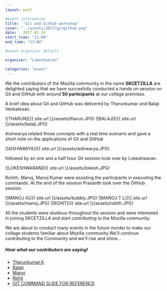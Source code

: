 ```yaml
---
layout: post

#event information
title:  "Git and Github workshop"
cover: "../assets/2017/gitgithub.png"
date:   2017-02-24
start_time: "11:00"
end_time: "13:00"

#event organiser details

organiser: "Lokeshwaran"

categories: "event"
---
```


   <p>We the contributors of the Mozilla community in the name <b>SKCETZILLA</b> are delighted saying that we have succesfully conducted a hands on session on Git and GitHub with around <b>50 participants</b> at our college premises.</p>
   <p>A brief idea about Git and GitHub was delivered by Tharunkumar and Balaji Venkatesan.</p>
   ![THARUN]({{ site.url }}/assets/tharun.JPG)
   ![BALAJI]({{ site.url }}/assets/balaji.JPG)
  <p> Aishwarya related those concepts with a real time scenario and gave a short note on the applications of Git and GitHub</p>
   ![AISHWARYA]({{ site.url }}/assets/aishwarya.JPG)
<p>  followed by an one and a half hour Git session took over by Lokeshwaran.</p>
  ![LOKESHWARAN]({{ site.url }}/assets/lokesh.JPG)
<p>Rohith, Manoj, Manoj Kumar were assisting the participants in executing the commands. At the end of the session Prasanth took over the GitHub session.</p>
 ![MANOJ A]({{ site.url }}/assets/bubbly.JPG)
 ![MANOJ T L]({{ site.url }}/assets/manoj.JPG)
 ![ROHIT]({{ site.url }}/assets/rokith.JPG)
   <p>All the students were studious throughout the session and were interested in joining SKCETZILLA and start contributing to the Mozilla community.</p>
   <p>We are about to conduct many events in the future inorder to make our college students familiar about Mozilla community.We'll continue contributing to the Community and we'll rise and shine...</p>

##### Hear what our contributors are saying!

- [Tharunkumar.K](https://medium.com/@tharun1144/an-initial-towards-open-source-by-skcetzilla-8f85e1d104d6#.hjatk0elv)
- [Balaji](https://medium.com/@balajivenkatesan006/skcetzilla-hands-on-session-on-git-and-github-9ad4260f1d4e#.35cooktac)
- [Manoj](https://medium.com/@Mano777777/after-a-long-time-me-and-my-friends-of-skcetzilla-a-club-for-mozilla-contributions-held-an-workshop-cf27a06163c4)
- [Rohit](https://medium.com/@RohitR3108/the-first-event-of-skcetzilla-44f1a65c75de#.ptaf0rysk)
- [GIT COMMAND SLIDE FOR REFERENCE](https://www.slideshare.net/LokeshWaran29/git-72742703)
